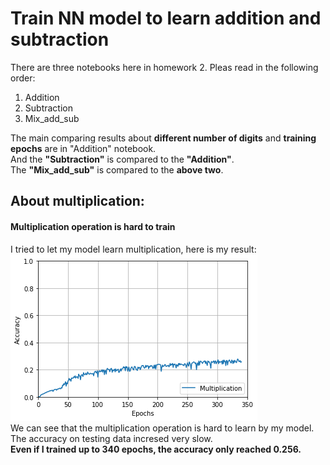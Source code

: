 # Train NN model to learn addition and subtraction
There are three notebooks here in homework 2.
Pleas read in the following order:
1. Addition
2. Subtraction
3. Mix\_add\_sub

The main comparing results about **different number of digits** and **training epochs** are in "Addition" notebook.<br>
And the **"Subtraction"** is compared to the **"Addition"**.<br>
The **"Mix\_add\_sub"** is compared to the **above two**.

## About multiplication:

#### Multiplication operation is hard to train
I tried to let my model learn multiplication, here is my result:<br>
![Multiplication](https://github.com/shihyuuuuuuu/DSAI/blob/master/hw2/output/mul.png)<br>
We can see that the multiplication operation is hard to learn by my model.<br>
The accuracy on testing data incresed very slow.<br>
**Even if I trained up to 340 epochs, the accuracy only reached 0.256.**

